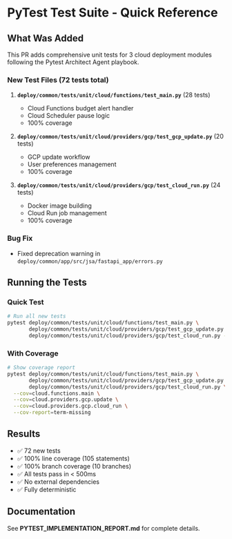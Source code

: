 # PyTest Test Suite - Quick Reference

## What Was Added

This PR adds comprehensive unit tests for 3 cloud deployment modules following the Pytest Architect Agent playbook.

### New Test Files (72 tests total)

1. **`deploy/common/tests/unit/cloud/functions/test_main.py`** (28 tests)
   - Cloud Functions budget alert handler
   - Cloud Scheduler pause logic
   - 100% coverage

2. **`deploy/common/tests/unit/cloud/providers/gcp/test_gcp_update.py`** (20 tests)
   - GCP update workflow
   - User preferences management
   - 100% coverage

3. **`deploy/common/tests/unit/cloud/providers/gcp/test_cloud_run.py`** (24 tests)
   - Docker image building
   - Cloud Run job management
   - 100% coverage

### Bug Fix
- Fixed deprecation warning in `deploy/common/app/src/jsa/fastapi_app/errors.py`

## Running the Tests

### Quick Test
```bash
# Run all new tests
pytest deploy/common/tests/unit/cloud/functions/test_main.py \
       deploy/common/tests/unit/cloud/providers/gcp/test_gcp_update.py \
       deploy/common/tests/unit/cloud/providers/gcp/test_cloud_run.py -v
```

### With Coverage
```bash
# Show coverage report
pytest deploy/common/tests/unit/cloud/functions/test_main.py \
       deploy/common/tests/unit/cloud/providers/gcp/test_gcp_update.py \
       deploy/common/tests/unit/cloud/providers/gcp/test_cloud_run.py \
  --cov=cloud.functions.main \
  --cov=cloud.providers.gcp.update \
  --cov=cloud.providers.gcp.cloud_run \
  --cov-report=term-missing
```

## Results

- ✅ 72 new tests
- ✅ 100% line coverage (105 statements)
- ✅ 100% branch coverage (10 branches)
- ✅ All tests pass in < 500ms
- ✅ No external dependencies
- ✅ Fully deterministic

## Documentation

See **PYTEST_IMPLEMENTATION_REPORT.md** for complete details.
